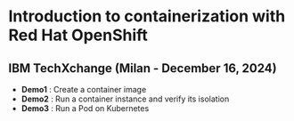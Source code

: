 # Introduction to containerization with Red Hat OpenShift
## IBM TechXchange (Milan - December 16, 2024)

- **Demo1** : Create a container image
- **Demo2** : Run a container instance and verify its isolation
- **Demo3** : Run a Pod on Kubernetes
